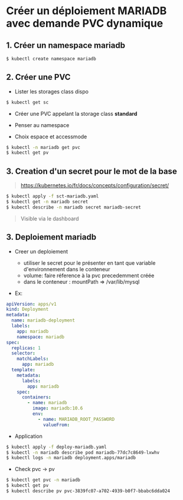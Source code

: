 # Créer un déploiement MARIADB avec demande PVC dynamique


## 1. Créer un namespace mariadb

```bash
$ kubectl create namespace mariadb
```


## 2. Créer une PVC 

- Lister les storages class dispo

```bash
$ kubectl get sc
```

- Créer une PVC appelant la storage class **standard**

- Penser au namespace

- Choix espace et accessmode


```bash
$ kubectl -n mariadb get pvc
$ kubectl get pv
```

## 3. Creation d'un secret pour le mot de la base

> https://kubernetes.io/fr/docs/concepts/configuration/secret/

```bash
$ kubectl apply -f sct-mariadb.yaml
$ kubectl get -n mariadb secret
$ kubectl describe -n mariadb secret mariadb-secret
```

> Visible via le dashboard

## 3. Deploiement mariadb

- Creer un deploiement
    - utiliser le secret pour le présenter en tant que variable d'environnement dans le conteneur
    - volume: faire réference à la pvc precedemment créée
    - dans le conteneur : mountPath => /var/lib/mysql

- Ex:

```yaml
apiVersion: apps/v1
kind: Deployment
metadata:
  name: mariadb-deployment
  labels:
    app: mariadb
    namespace: mariadb
spec:
  replicas: 1
  selector:
    matchLabels:
      app: mariadb
  template:
    metadata:
      labels:
        app: mariadb
    spec:
      containers:
        - name: mariadb
          image: mariadb:10.6
          env:
            - name: MARIADB_ROOT_PASSWORD
              valueFrom:
```


- Application

```bash
$ kubectl apply -f deploy-mariadb.yaml
$ kubectl -n mariadb describe pod mariadb-77dc7c8649-lxwhv
$ kubectl logs -n mariadb deployment.apps/mariadb
```

- Check pvc -> pv

```bash
$ kubectl get pvc -n mariadb
$ kubectl get pv
$ kubectl describe pv pvc-3839fc07-a702-4939-b0f7-bbabc6dda024
```